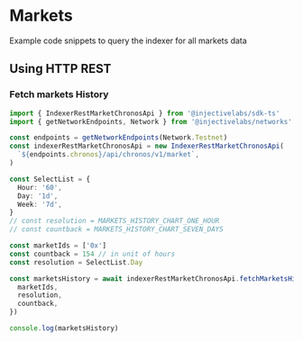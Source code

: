 # Markets

Example code snippets to query the indexer for all markets data

## Using HTTP REST

### Fetch markets History

```ts
import { IndexerRestMarketChronosApi } from '@injectivelabs/sdk-ts'
import { getNetworkEndpoints, Network } from '@injectivelabs/networks'

const endpoints = getNetworkEndpoints(Network.Testnet)
const indexerRestMarketChronosApi = new IndexerRestMarketChronosApi(
  `${endpoints.chronos}/api/chronos/v1/market`,
)

const SelectList = {
  Hour: '60',
  Day: '1d',
  Week: '7d',
}
// const resolution = MARKETS_HISTORY_CHART_ONE_HOUR
// const countback = MARKETS_HISTORY_CHART_SEVEN_DAYS

const marketIds = ['0x']
const countback = 154 // in unit of hours
const resolution = SelectList.Day

const marketsHistory = await indexerRestMarketChronosApi.fetchMarketsHistory({
  marketIds,
  resolution,
  countback,
})

console.log(marketsHistory)
```

